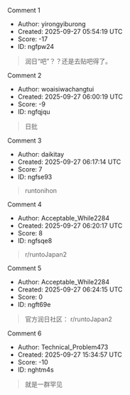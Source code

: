 Comment 1

- Author: yirongyiburong
- Created: 2025-09-27 05:54:19 UTC
- Score: -17
- ID: ngfpw24

> 润日“吧”？？还是去贴吧得了。

Comment 2

- Author: woaisiwachangtui
- Created: 2025-09-27 06:00:19 UTC
- Score: -9
- ID: ngfqjqu

> 日批

Comment 3

- Author: daikitay
- Created: 2025-09-27 06:17:14 UTC
- Score: 7
- ID: ngfse93

> runtonihon

Comment 4

- Author: Acceptable_While2284
- Created: 2025-09-27 06:20:17 UTC
- Score: 8
- ID: ngfsqe8

> r/runtoJapan2

Comment 5

- Author: Acceptable_While2284
- Created: 2025-09-27 06:24:15 UTC
- Score: 0
- ID: ngft69e

> 官方润日社区： r/runtoJapan2

Comment 6

- Author: Technical_Problem473
- Created: 2025-09-27 15:34:57 UTC
- Score: -10
- ID: nghtm4s

> 就是一群罕见
